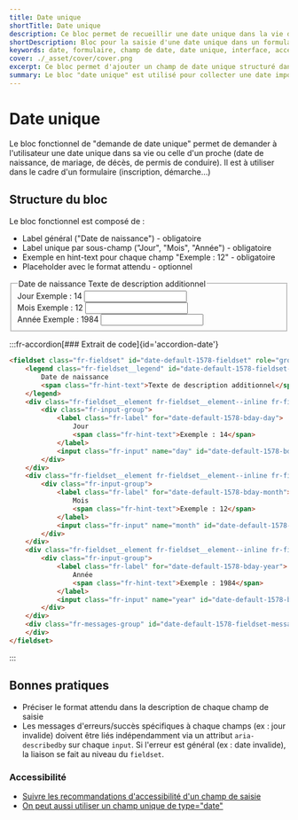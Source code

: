 ```yaml
---
title: Date unique
shortTitle: Date unique
description: Ce bloc permet de recueillir une date unique dans la vie de l'usager ou d'un proche via un champ structuré adapté aux formulaires administratifs.
shortDescription: Bloc pour la saisie d'une date unique dans un formulaire
keywords: date, formulaire, champ de date, date unique, interface, accessibilité, UX, Design Système, champ structuré
cover: ./_asset/cover/cover.png
excerpt: Ce bloc permet d'ajouter un champ de date unique structuré dans un formulaire. Il est conçu pour les cas de dates importantes comme une naissance ou un mariage.
summary: Le bloc "date unique" est utilisé pour collecter une date importante au sein d'un formulaire en demandant séparément le jour le mois et l'année. Il comprend des libellés clairs, des exemples contextualisés et peut inclure des placeholders. La page détaille sa structure, un exemple de code HTML, les bonnes pratiques d'implémentation ainsi que les recommandations d'accessibilité pour garantir une saisie conforme et inclusive.
---
```


# Date unique

Le bloc fonctionnel de "demande de date unique" permet de demander à l'utilisateur une date unique dans sa vie ou celle d'un proche (date de naissance, de mariage, de décès, de permis de conduire). Il est à utiliser dans le cadre d'un formulaire (inscription, démarche...)

## Structure du bloc

Le bloc fonctionnel est composé de :

- Label général ("Date de naissance") - obligatoire
- Label unique par sous-champ ("Jour", "Mois", "Année") - obligatoire
- Exemple en hint-text pour chaque champ "Exemple : 12" - obligatoire
- Placeholder avec le format attendu - optionnel

<div class="dsfr-doc-preview">
<fieldset class="fr-fieldset" id="date-default-1578-fieldset" role="group" aria-labelledby="date-default-1578-fieldset-legend date-default-1578-fieldset-messages">
    <legend class="fr-fieldset__legend" id="date-default-1578-fieldset-legend">
        Date de naissance
        <span class="fr-hint-text">Texte de description additionnel</span>
    </legend>
    <div class="fr-fieldset__element fr-fieldset__element--inline fr-fieldset__element--number">
        <div class="fr-input-group">
            <label class="fr-label" for="date-default-1578-bday-day">
                Jour
                <span class="fr-hint-text">Exemple : 14</span>
            </label>
            <input class="fr-input" name="day" id="date-default-1578-bday-day" type="text">
        </div>
    </div>
    <div class="fr-fieldset__element fr-fieldset__element--inline fr-fieldset__element--number">
        <div class="fr-input-group">
            <label class="fr-label" for="date-default-1578-bday-month">
                Mois
                <span class="fr-hint-text">Exemple : 12</span>
            </label>
            <input class="fr-input" name="month" id="date-default-1578-bday-month" type="text">
        </div>
    </div>
    <div class="fr-fieldset__element fr-fieldset__element--inline fr-fieldset__element--inline-grow fr-fieldset__element--year">
        <div class="fr-input-group">
            <label class="fr-label" for="date-default-1578-bday-year">
                Année
                <span class="fr-hint-text">Exemple : 1984</span>
            </label>
            <input class="fr-input" name="year" id="date-default-1578-bday-year" type="text">
        </div>
    </div>
    <div class="fr-messages-group" id="date-default-1578-fieldset-messages" aria-live="assertive">
    </div>
</fieldset>
</div>

:::fr-accordion[### Extrait de code]{id='accordion-date'}

```html
<fieldset class="fr-fieldset" id="date-default-1578-fieldset" role="group" aria-labelledby="date-default-1578-fieldset-legend date-default-1578-fieldset-messages">
    <legend class="fr-fieldset__legend" id="date-default-1578-fieldset-legend">
        Date de naissance
        <span class="fr-hint-text">Texte de description additionnel</span>
    </legend>
    <div class="fr-fieldset__element fr-fieldset__element--inline fr-fieldset__element--number">
        <div class="fr-input-group">
            <label class="fr-label" for="date-default-1578-bday-day">
                Jour
                <span class="fr-hint-text">Exemple : 14</span>
            </label>
            <input class="fr-input" name="day" id="date-default-1578-bday-day" type="text">
        </div>
    </div>
    <div class="fr-fieldset__element fr-fieldset__element--inline fr-fieldset__element--number">
        <div class="fr-input-group">
            <label class="fr-label" for="date-default-1578-bday-month">
                Mois
                <span class="fr-hint-text">Exemple : 12</span>
            </label>
            <input class="fr-input" name="month" id="date-default-1578-bday-month" type="text">
        </div>
    </div>
    <div class="fr-fieldset__element fr-fieldset__element--inline fr-fieldset__element--inline-grow fr-fieldset__element--year">
        <div class="fr-input-group">
            <label class="fr-label" for="date-default-1578-bday-year">
                Année
                <span class="fr-hint-text">Exemple : 1984</span>
            </label>
            <input class="fr-input" name="year" id="date-default-1578-bday-year" type="text">
        </div>
    </div>
    <div class="fr-messages-group" id="date-default-1578-fieldset-messages" aria-live="assertive">
    </div>
</fieldset>
```

:::

## Bonnes pratiques

- Préciser le format attendu dans la description de chaque champ de saisie
- Les messages d'erreurs/succès spécifiques à chaque champs (ex : jour invalide) doivent être liés indépendamment via un attribut `aria-describedby` sur chaque `input`. Si l'erreur est général (ex : date invalide), la liaison se fait au niveau du `fieldset`.

### Accessibilité

- [Suivre les recommandations d'accessibilité d'un champ de saisie](../../../../../component/input/_part/doc/index.md)
- [On peut aussi utiliser un champ unique de type="date"](../../../../../component/input/_part/doc/index.md)


